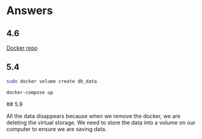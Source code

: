 # Answers

## 4.6 

[Docker repo](https://hub.docker.com/repository/docker/mrstaf/hello-world-docker-mrstaf)

## 5.4
```zsh
sudo docker volume create db_data
```

```zsh
docker-compose up
```

## 5.9

All the data disappears because when we remove the docker, we are deleting the virtual storage. We need to store the data into a volume on our computer to ensure we are saving data.